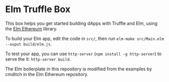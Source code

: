 # Elm Truffle Box

This box helps you get started building dApps with Truffle and Elm, using the [Elm Ethereum](https://github.com/cmditch/elm-ethereum) library.

To build your Elm app, edit the code in `src/`, then run `elm-make src/Main.elm --ouput build/elm.js`.

To test your app, you can use `http-server` (`npm install -g http-server`) to serve the it: `http-server build`.

The Elm boilerplate in this repository is modified from the examples by cmditch in the Elm Ethereum repository.